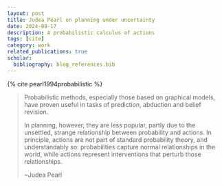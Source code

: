 ```yaml
---
layout: post
title: Judea Pearl on planning under uncertainty
date: 2024-08-17
description: A probabilistic calculus of actions
tags: [cite]
category: work
related_publications: true
scholar:
  bibliography: blog_references.bib
---
```


{% cite pearl1994probabilistic %}

> Probabilistic methods, especially those based on graphical models, have proven useful in tasks of prediction,
> abduction and belief revision.
>
> In planning, however, they are less popular, partly due to the unsettled, strange relationship between probability
> and actions. In principle, actions are not part of standard probability theory, and understandably so: probabilities
> capture normal relationships in the world, while actions represent interventions that perturb those relationships.
>
> ~Judea Pearl
